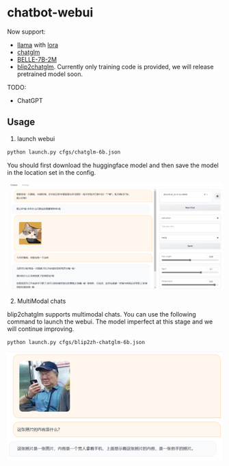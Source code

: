 # chatbot-webui

Now support:

* [llama](https://huggingface.co/decapoda-research/llama-7b-hf) with [lora](https://huggingface.co/tloen/alpaca-lora-7b)
* [chatglm](https://huggingface.co/THUDM/chatglm-6b)
* [BELLE-7B-2M](https://huggingface.co/BelleGroup/BELLE-7B-2M)
* [blip2chatglm](https://github.com/XiPotatonium/LAVIS). Currently only training code is provided, we will release pretrained model soon.


TODO:

* ChatGPT


## Usage

1. launch webui

```bash
python launch.py cfgs/chatglm-6b.json
```

You should first download the huggingface model and then save the model in the location set in the config.

![](doc/img/chat-overview.png)

2. MultiModal chats

blip2chatglm supports multimodal chats. You can use the following command to launch the webui.
The model imperfect at this stage and we will continue improving.

```bash
python launch.py cfgs/blip2zh-chatglm-6b.json
```

![](doc/img/mm-chat-overview.png)
